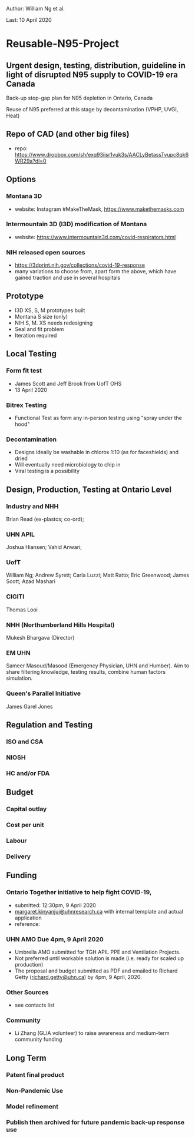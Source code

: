 Author: William Ng et al.

Last: 10 April 2020

# Reusable-N95-Project
## Urgent design, testing, distribution, guideline in light of disrupted N95 supply to COVID-19 era Canada
Back-up stop-gap plan for N95 depletion in Ontario, Canada

Reuse of N95 preferred at this stage by decontamination (VPHP, UVGI, Heat)

## Repo of CAD (and other big files)
- repo: https://www.dropbox.com/sh/exq93iisr1vuk3s/AACLyBetassTvupc8qk6WR29a?dl=0

## Options
### Montana 3D
- website: Instagram #MakeTheMask, https://www.makethemasks.com

### Intermountain 3D (I3D) modification of Montana
- website: https://www.intermountain3d.com/covid-respirators.html

### NIH released open sources
- https://3dprint.nih.gov/collections/covid-19-response
- many variations to choose from, apart form the above, which have gained traction and use in several hospitals

## Prototype
- I3D XS, S, M prototypes built
- Montana S size (only)
- NIH S, M. XS needs redesigning
- Seal and fit problem
- Iteration required

## Local Testing
### Form fit test
- James Scott and Jeff Brook from UofT OHS
- 13 April 2020

### Bitrex Testing
- Functional Test as form any in-person testing using "spray under the hood"

### Decontamination
- Designs ideally be washable in chlorox 1:10 (as for faceshields) and dried
- Will eventually need microbiology to chip in
- Viral testing is a possibility

## Design, Production, Testing at Ontario Level
### Industry and NHH
Brian Read (ex-plastcs; co-ord); 
### UHN APIL
Joshua Hiansen;
Vahid Anwari;
### UofT
William Ng; Andrew Syrett; Carla Luzzi; Matt Ratto; Eric Greenwood; James Scott; Azad Mashari

### CIGITI
Thomas Looi

### NHH (Northumberland Hills Hospital)
Mukesh Bhargava (Director)

### EM UHN
Sameer Masoud/Masood (Emergency Physician, UHN and Humber). Aim to share filtering knowledge, testing results, combine human factors simulation.

### Queen's Parallel Initiative
James Garel Jones

## Regulation and Testing
### ISO and CSA
### NIOSH
### HC and/or FDA

## Budget
### Capital outlay
### Cost per unit
### Labour
### Delivery

## Funding
### Ontario Together initiative to help fight COVID-19, 
- submitted: 12:30pm, 9 April 2020
- margaret.kinyanjui@uhnresearch.ca with internal template and actual application
- reference: 
### UHN AMO Due 4pm, 9 April 2020
- Umbrella AMO submitted for TGH APIL PPE and Ventilation Projects.
- Not preferred until workable solution is made (i.e. ready for scaled up production)
- The proposal and budget submitted as PDF and emailed  to Richard Getty (richard.getty@uhn.ca) by 4pm, 9 April, 2020.
### Other Sources
- see contacts list
### Community
- Li Zhang (GLIA volunteer) to raise awareness and medium-term community funding

## Long Term
### Patent final product
### Non-Pandemic Use
### Model refinement
### Publish then archived for future pandemic back-up response use
